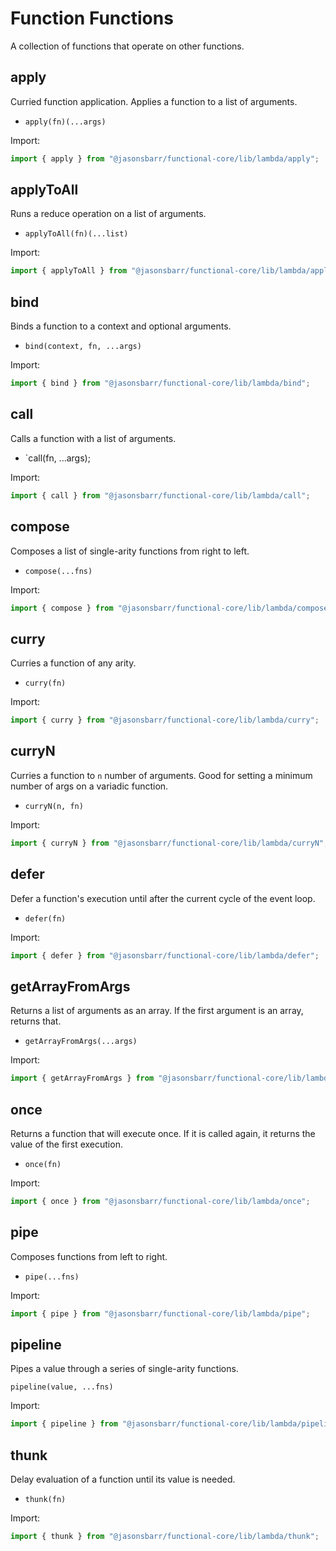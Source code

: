 # Function Functions

A collection of functions that operate on other functions.

## apply

Curried function application. Applies a function to a list of arguments.

- `apply(fn)(...args)`

Import:

```js
import { apply } from "@jasonsbarr/functional-core/lib/lambda/apply";
```

## applyToAll

Runs a reduce operation on a list of arguments.

- `applyToAll(fn)(...list)`

Import:

```js
import { applyToAll } from "@jasonsbarr/functional-core/lib/lambda/applyToAll";
```

## bind

Binds a function to a context and optional arguments.

- `bind(context, fn, ...args)`

Import:

```js
import { bind } from "@jasonsbarr/functional-core/lib/lambda/bind";
```

## call

Calls a function with a list of arguments.

- `call(fn, ...args);

Import:

```js
import { call } from "@jasonsbarr/functional-core/lib/lambda/call";
```

## compose

Composes a list of single-arity functions from right to left.

- `compose(...fns)`

Import:

```js
import { compose } from "@jasonsbarr/functional-core/lib/lambda/compose";
```

## curry

Curries a function of any arity.

- `curry(fn)`

Import:

```js
import { curry } from "@jasonsbarr/functional-core/lib/lambda/curry";
```

## curryN

Curries a function to `n` number of arguments. Good for setting a minimum number of args on a variadic function.

- `curryN(n, fn)`

Import:

```js
import { curryN } from "@jasonsbarr/functional-core/lib/lambda/curryN";
```

## defer

Defer a function's execution until after the current cycle of the event loop.

- `defer(fn)`

Import:

```js
import { defer } from "@jasonsbarr/functional-core/lib/lambda/defer";
```

## getArrayFromArgs

Returns a list of arguments as an array. If the first argument is an array, returns that.

- `getArrayFromArgs(...args)`

Import:

```js
import { getArrayFromArgs } from "@jasonsbarr/functional-core/lib/lambda/getArrayFromArgs";
```

## once

Returns a function that will execute once. If it is called again, it returns the value of the first execution.

- `once(fn)`

Import:

```js
import { once } from "@jasonsbarr/functional-core/lib/lambda/once";
```

## pipe

Composes functions from left to right.

- `pipe(...fns)`

Import:

```js
import { pipe } from "@jasonsbarr/functional-core/lib/lambda/pipe";
```

## pipeline

Pipes a value through a series of single-arity functions.

`pipeline(value, ...fns)`

Import:

```js
import { pipeline } from "@jasonsbarr/functional-core/lib/lambda/pipeline";
```

## thunk

Delay evaluation of a function until its value is needed.

- `thunk(fn)`

Import:

```js
import { thunk } from "@jasonsbarr/functional-core/lib/lambda/thunk";
```
